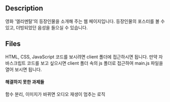 ## Description

영화 '엘리멘탈'의 등장인물을 소개해 주는 웹 페이지입니다. 등장인물의 포스터를 볼 수 있고, 더빙되었던 음성을 들으실 수 있습니다.

## Files

HTML, CSS, JavaScript 코드를 보시려면 client 폴더에 접근하시면 됩니다. 만약 자바스크립트 코드를 보고 싶으시면 client 폴더 속의 js 폴더로 접근하여 main.js 파일을 열어 보시면 됩니다.

#### 해결하지 못한 과제들

함수 분리, 이미지가 바뀌면 오디오 재생이 멈추는 로직
